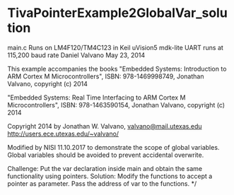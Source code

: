 # TivaPointerExample2GlobalVar_solution

main.c
Runs on LM4F120/TM4C123 in Keil uVision5 mdk-lite
UART runs at 115,200 baud rate 
Daniel Valvano
May 23, 2014

This example accompanies the books
"Embedded Systems: Introduction to ARM Cortex M Microcontrollers",
ISBN: 978-1469998749, Jonathan Valvano, copyright (c) 2014

"Embedded Systems: Real Time Interfacing to ARM Cortex M Microcontrollers",
ISBN: 978-1463590154, Jonathan Valvano, copyright (c) 2014
 
Copyright 2014 by Jonathan W. Valvano, valvano@mail.utexas.edu 
http://users.ece.utexas.edu/~valvano/
 
Modified by NISI 11.10.2017 to demonstrate the scope of global variables.
Global variables should be avoided to prevent accidental overwrite.
 
Challenge: Put the var declaration inside main and obtain the same functionality using pointers.
Solution: Modify the functions to accept a pointer as parameter. Pass the address of var to the functions.
 */
